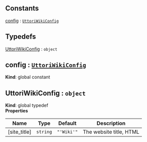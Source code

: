 ## Constants

<dl>
<dt><a href="#config">config</a> : <code><a href="#UttoriWikiConfig">UttoriWikiConfig</a></code></dt>
<dd></dd>
</dl>

## Typedefs

<dl>
<dt><a href="#UttoriWikiConfig">UttoriWikiConfig</a> : <code>object</code></dt>
<dd></dd>
</dl>

<a name="config"></a>

## config : [<code>UttoriWikiConfig</code>](#UttoriWikiConfig)
**Kind**: global constant  
<a name="UttoriWikiConfig"></a>

## UttoriWikiConfig : <code>object</code>
**Kind**: global typedef  
**Properties**

| Name | Type | Default | Description |
| --- | --- | --- | --- |
| [site_title] | <code>string</code> | <code>&quot;&#x27;Wiki&#x27;&quot;</code> | The website title, HTML <title> format: page_title | site_title |
| [site_header] | <code>string</code> | <code>&quot;&#x27;Wiki&#x27;&quot;</code> | Used in the navbar as your site title. |
| [site_footer] | <code>string</code> | <code>&quot;&#x27;Wiki&#x27;&quot;</code> | Used as the footer text of your site. |
| [site_sections] | <code>Array.&lt;object&gt;</code> | <code>[]</code> | Your site sections for homepage & tag pages. For each section, the home page & tag pages will display a section box that lists the document count for documents that have a matching tag. Clicking the section link will list the tagged documents. |
| site_sections.title | <code>string</code> |  | Your site section header text. |
| site_sections.description | <code>string</code> |  | Your site section description text. |
| site_sections.tag | <code>string</code> |  | Your site section related tag. |
| [home_page] | <code>string</code> | <code>&quot;&#x27;home-page&#x27;&quot;</code> | Slug of the root `/` page document. |
| [ignore_slugs] | <code>Array.&lt;string&gt;</code> |  | Slugs to ignore in search & filtered documents, default is 'home-page'; |
| [excerpt_length] | <code>number</code> | <code>400</code> | Excerpt length, used in search result previews. |
| [site_url] | <code>string</code> | <code>&quot;&#x27;&#x27;&quot;</code> | Application base URL. Used for canonical URLs and Open Graph, no trailing slash. |
| [theme_dir] | <code>string</code> | <code>&quot;&#x27;&#x27;&quot;</code> | Specify the path to the theme directory, no trailing slash. |
| [public_dir] | <code>string</code> | <code>&quot;&#x27;&#x27;&quot;</code> | Path to the static file directory for themes, no trailing slash |
| [use_delete_key] | <code>boolean</code> | <code>false</code> | Enable hiding document deletion behind a private key. |
| delete_key | <code>string</code> |  | Key used for verifying document deletion. |
| [use_edit_key] | <code>boolean</code> | <code>false</code> | Enable hiding document modification behind a private key. |
| edit_key | <code>string</code> |  | Key used for verifying document modification. |
| [public_history] | <code>boolean</code> | <code>true</code> | Allow access to history URLs. |
| [allowedDocumentKeys] | <code>Array.&lt;string&gt;</code> |  | List of allowed custom values to set on a document. `title`, `excerpt`, `content`, `slug`, and `tags` are always allowed. |
| [use_meta_data] | <code>boolean</code> | <code>true</code> | Theme specific, use OpenGraph and neta data. |
| [site_locale] | <code>string</code> | <code>&quot;&#x27;en_US&#x27;&quot;</code> | Theme specific, Open Graph: Locale |
| [site_twitter_site] | <code>string</code> | <code>&quot;&#x27;&#x27;&quot;</code> | Theme specific, Open Graph: Twitter Site Handle |
| [site_twitter_creator] | <code>string</code> | <code>&quot;&#x27;&#x27;&quot;</code> | Theme specific, Open Graph: Twitter Creator Handle |
| plugins | <code>Array</code> |  | Collection of Uttori Plugins. Storage Plugins should come before other plugins. |
| [middleware] | <code>Array</code> |  | Middleware Configuration to be passed along to Express in the format of ['use', layouts], ['set', 'layout extractScripts', true], ['engine', 'html', ejs.renderFile]. |
| [cache_short] | <code>number</code> | <code>(60 * 24)</code> | Used as the max-age for Cache-control'headers on frequently updated routes: home, tag index, tag details, details & history index |
| [cache_long] | <code>number</code> | <code>(60 * 60 * 24 * 365)</code> | Used as the max-age for Cache-control'headers on seldom updated routes: history details, history restore |

